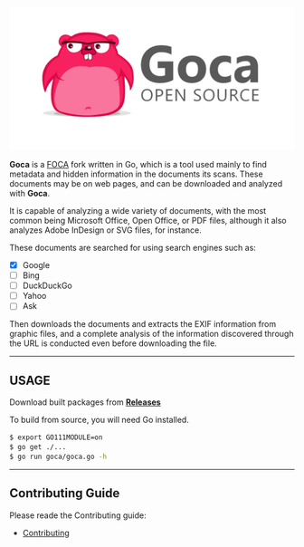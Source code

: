 ![](img/Goca_banner.png)


**Goca** is a [FOCA](https://github.com/ElevenPaths/FOCA) fork written in Go, which is a tool used mainly to find metadata and hidden information in the documents its scans. These documents may be on web pages, and can be downloaded and analyzed with **Goca**.

It is capable of analyzing a wide variety of documents, with the most common being Microsoft Office, Open Office, or PDF files, although it also analyzes Adobe InDesign or SVG files, for instance.

These documents are searched for using search engines such as:

+ [x] Google
+ [ ] Bing
+ [ ] DuckDuckGo
+ [ ] Yahoo
+ [ ] Ask

Then downloads the documents and extracts the EXIF information from graphic files, and a complete analysis of the information discovered through the URL is conducted even before downloading the file.

***

## USAGE

Download built packages from [**Releases**](https://github.com/Gocaio/goca/releases)

To build from source, you will need Go installed.

```bash
$ export GO111MODULE=on 
$ go get ./...
$ go run goca/goca.go -h
```

***

## Contributing Guide

Please reade the Contributing guide:

+ [Contributing](CONTRIBUTING.md)
